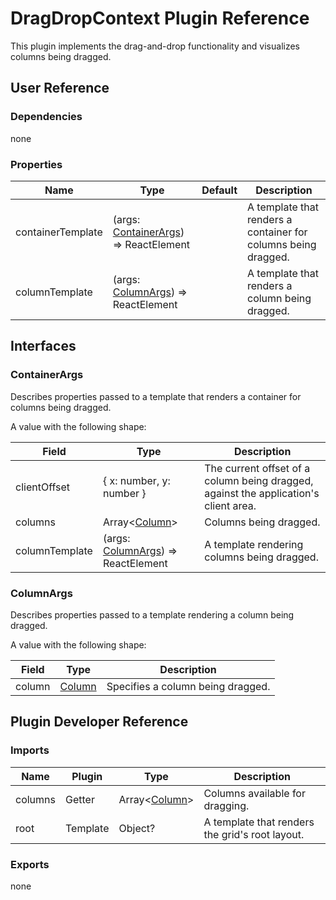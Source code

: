 # DragDropContext Plugin Reference

This plugin implements the drag-and-drop functionality and visualizes columns being dragged.

## User Reference

### Dependencies

none

### Properties

Name | Type | Default | Description
-----|------|---------|------------
containerTemplate | (args: [ContainerArgs](#container-args)) => ReactElement | | A template that renders a container for columns being dragged.
columnTemplate | (args: [ColumnArgs](#column-args)) => ReactElement | | A template that renders a column being dragged.

## Interfaces

### <a name="container-args"></a>ContainerArgs

Describes properties passed to a template that renders a container for columns being dragged.

A value with the following shape:

Field | Type | Description
------|------|------------
clientOffset | { x: number, y: number } | The current offset of a column being dragged, against the application's client area.
columns | Array&lt;[Column](grid.md#column)&gt; | Columns being dragged.
columnTemplate | (args: [ColumnArgs](#column-args)) => ReactElement | A template rendering columns being dragged.

### <a name="column-args"></a>ColumnArgs

Describes properties passed to a template rendering a column being dragged.

A value with the following shape:

Field | Type | Description
------|------|------------
column | [Column](grid.md#column) | Specifies a column being dragged.

## Plugin Developer Reference

### Imports

Name | Plugin | Type | Description
-----|--------|------|------------
columns | Getter | Array&lt;[Column](grid.md#column)&gt; | Columns available for dragging.
root | Template | Object? | A template that renders the grid's root layout.

### Exports

none
